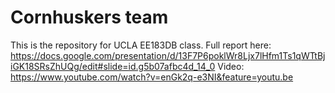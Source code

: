 # Cornhuskers team
This is the repository for UCLA EE183DB class.
Full report here: https://docs.google.com/presentation/d/13F7P6poklWr8Ljx7lHfm1Ts1qWTtBjiGK18SRsZhUQg/edit#slide=id.g5b07afbc4d_14_0
Video: https://www.youtube.com/watch?v=enGk2q-e3NI&feature=youtu.be

